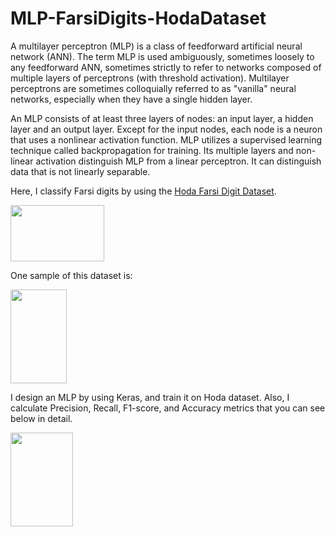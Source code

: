 # MLP-FarsiDigits-HodaDataset

A multilayer perceptron (MLP) is a class of feedforward artificial neural network (ANN). The term MLP is used ambiguously, sometimes loosely to any feedforward ANN, sometimes strictly to refer to networks composed of multiple layers of perceptrons (with threshold activation). Multilayer perceptrons are sometimes colloquially referred to as "vanilla" neural networks, especially when they have a single hidden layer.

An MLP consists of at least three layers of nodes: an input layer, a hidden layer and an output layer. Except for the input nodes, each node is a neuron that uses a nonlinear activation function. MLP utilizes a supervised learning technique called backpropagation for training. Its multiple layers and non-linear activation distinguish MLP from a linear perceptron. It can distinguish data that is not linearly separable.

Here, I classify Farsi digits by using the [Hoda Farsi Digit Dataset](https://github.com/amir-saniyan/HodaDatasetReader).

<img src="https://github.com/mahsawz/MLP-FarsiDigits-HodaDataset/blob/main/HodaFarsiDigits-image.png" width="150" height="90">

One sample of this dataset is:

<img src="https://github.com/mahsawz/MLP-FarsiDigits-HodaDataset/blob/main/sample.png" width="90" height="150">

I design an MLP by using Keras, and train it on Hoda dataset. Also, I calculate Precision, Recall, F1-score, and Accuracy metrics that you can see below in detail.

<img src="https://github.com/mahsawz/MLP-FarsiDigits-HodaDataset/blob/main/classification-report.png" width="100" height="150">
